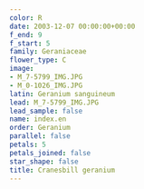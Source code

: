 ```yaml
---
color: R
date: 2003-12-07 00:00:00+00:00
f_end: 9
f_start: 5
family: Geraniaceae
flower_type: C
image:
- M_7-5799_IMG.JPG
- M_0-1026_IMG.JPG
latin: Geranium sanguineum
lead: M_7-5799_IMG.JPG
lead_sample: false
name: index.en
order: Geranium
parallel: false
petals: 5
petals_joined: false
star_shape: false
title: Cranesbill geranium
---
```

